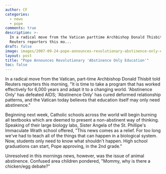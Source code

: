```yaml
---
author: CF
categories:
  - news
  - pope
comments: true
description: >-
  In a radical move from the Vatican parttime Archbishop Donald Thisbit told
  Reuters reporters this mo...
draft: false
image: images/2007-09-24-pope-announces-revolutionary-abstinence-only-education.jpg
layout: post
title: "Pope Announces Revolutionary 'Abstinence Only Education'"
toc: false
---
```

    
In a radical move from the Vatican, part-time Archbishop Donald Thisbit told Reuters reporters this morning, "It is time to take a program that has worked effectively for 6,000 years and adapt it to a changing world. 'Abstinence Only' has defeated AIDS; 'Abstinence Only' has cured deformed relationship patterns, and the Vatican today believes that education itself may only need abstinence."    
    
Beginning next week, Catholic schools across the world will begin burning all textbooks which are deemed to present a non-abstinent way of thinking. Speaking of their large biology labs, Sister Angela of the St. Phillipe's Immaculate Wrath school offered, "This news comes as a relief. For too long we've had to teach all of the things that can happen in a biological system. Now, students only need to know what shouldn't happen. High school graduations can start, Pope approving, in the 2nd grade."    
    
Unresolved in this mornings news, however, was the issue of animal abstinence. Confused area children pondered, "Mommy, why is there a chicken/egg debate?"    
